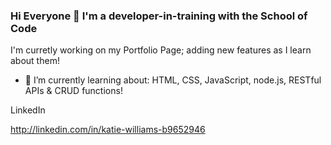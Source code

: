### Hi Everyone 👋 I'm a developer-in-training with the School of Code 
 I'm curretly working on my Portfolio Page; adding new features as I learn about them!

- 🌱 I’m currently learning about:
  HTML, CSS, JavaScript, node.js, RESTful APIs & CRUD functions!

LinkedIn

http://linkedin.com/in/katie-williams-b9652946
<!--
**Katie-W-22/Katie-W-22** is a ✨ _special_ ✨ repository because its `README.md` (this file) appears on your GitHub profile.

Here are some ideas to get you started:

- 🔭 I’m currently working on ...
- 🌱 I’m currently learning ...
- 👯 I’m looking to collaborate on ...
- 🤔 I’m looking for help with ...
- 💬 Ask me about ...
- 📫 How to reach me: ...
- 😄 Pronouns: ...
- ⚡ Fun fact: ...
-->
